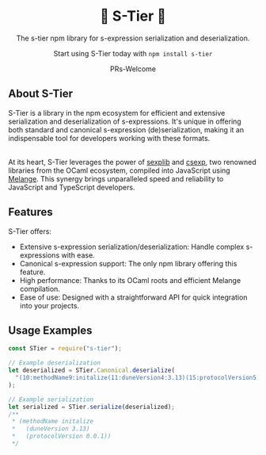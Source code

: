 <h1 align="center">
  🌟 S-Tier 🌟
</h1>
<p align="center">
The s-tier npm library for s-expression serialization and deserialization.
</p>
<p align="center">
  Start using S-Tier today with <code>npm install s-tier</code>
</p>
<div align="center">
PRs-Welcome

</div>

<h2 id="about">About S-Tier</h2>
S-Tier is a  library in the npm ecosystem for efficient and extensive serialization and deserialization of s-expressions. It's unique in offering both standard and canonical s-expression (de)serialization, making it an indispensable tool for developers working with these formats.
<br/>
<br/>

At its heart, S-Tier leverages the power of [sexplib](https://github.com/janestreet/sexplib) and [csexp](https://github.com/ocaml-dune/csexp), two renowned libraries from the OCaml ecosystem, compiled into JavaScript using [Melange](https://melange.re). This synergy brings unparalleled speed and reliability to JavaScript and TypeScript developers.

<h2 id="features">Features</h2>
S-Tier offers:

- Extensive s-expression serialization/deserialization: Handle complex s-expressions with ease.
- Canonical s-expression support: The only npm library offering this feature.
- High performance: Thanks to its OCaml roots and efficient Melange compilation.
- Ease of use: Designed with a straightforward API for quick integration into your projects.

<h2 id="usage-examples">Usage Examples</h2>

```typescript
const STier = require("s-tier");

// Example deserialization
let deserialized = STier.Canonical.deserialize(
  "(10:methodName9:initalize(11:duneVersion4:3.13)(15:protocolVersion5:0.0.1))",
);

// Example serialization
let serialized = STier.serialize(deserialized);
/**
 * (methodName initalize
 *   (duneVersion 3.13)
 *   (protocolVersion 0.0.1))
 */
```
